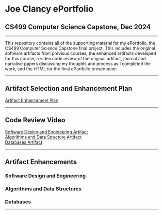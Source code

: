 # Joe Clancy ePortfolio
## CS499 Computer Science Capstone, Dec 2024
---

This repository contains all of the supporting material for my ePortfolio, the CS499 Computer Science Capstone final project. This includes the original software artifacts from previous courses, the enhanced artifacts developed for this course, a video code review of the original artifact, journal and narrative papers discussing my thoughts and process as I completed the work, and the HTML for the final ePortfolio presentation.

---

## Artifact Selection and Enhancement Plan

[Artifact Enhancement Plan](https://github.com/joe-clancy/joe-clancy.github.io/blob/bcd35403f82151bdf44ec323ec3eef8fe8f7dd58/CS%20499%20Enhancement%20Plan.docx)<br/>

---

## Code Review Video

[Software Design and Engineering Artifact](https://www.youtube.com/watch?v=v0sZYTFMPFI&t=17s "Software Design and Engineering Artifact Code Review")<br/>
[Algorithms and Data Structure Artifact](https://www.youtube.com/watch?v=v0sZYTFMPFI&t=1155s "Algorithms and Data Structure Artifact Code Review Video")<br/>
[Databases Artifact](https://www.youtube.com/watch?v=v0sZYTFMPFI&t=1923s "Databases Artifact Code Review Video")<br/>

---
## Artifact Enhancements
### Software Design and Engineering
### Algorithms and Data Structures
### Databases

---

